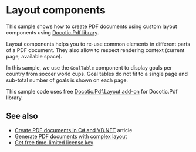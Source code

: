 # Layout components
This sample shows how to create PDF documents using custom layout components using [Docotic.Pdf library](https://bitmiracle.com/pdf-library/).

Layout components helps you to re-use common elements in different parts of a PDF document. They also allow to respect rendering context (current page, available space).

In this sample, we use the `GoalTable` component to display goals per country from soccer world cups. Goal tables do not fit to a single page and sub-total number of goals is shown on each page.

This sample code uses free [Docotic.Pdf.Layout add-on](https://www.nuget.org/packages/BitMiracle.Docotic.Pdf.Layout/) for Docotic.Pdf library.

## See also
* [Create PDF documents in C# and VB.NET](https://bitmiracle.com/pdf-library/create-pdf) article
* [Generate PDF documents with complex layout](/Samples/Layout/ComplexLayout)
* [Get free time-limited license key](https://bitmiracle.com/pdf-library/download)
